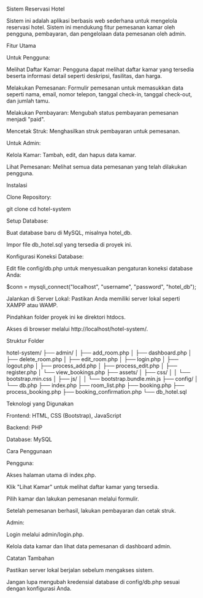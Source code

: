 Sistem Reservasi Hotel

Sistem ini adalah aplikasi berbasis web sederhana untuk mengelola reservasi hotel. Sistem ini mendukung fitur pemesanan kamar oleh pengguna, pembayaran, dan pengelolaan data pemesanan oleh admin.

Fitur Utama

Untuk Pengguna:

Melihat Daftar Kamar: Pengguna dapat melihat daftar kamar yang tersedia beserta informasi detail seperti deskripsi, fasilitas, dan harga.

Melakukan Pemesanan: Formulir pemesanan untuk memasukkan data seperti nama, email, nomor telepon, tanggal check-in, tanggal check-out, dan jumlah tamu.

Melakukan Pembayaran: Mengubah status pembayaran pemesanan menjadi "paid".

Mencetak Struk: Menghasilkan struk pembayaran untuk pemesanan.

Untuk Admin:

Kelola Kamar: Tambah, edit, dan hapus data kamar.

Lihat Pemesanan: Melihat semua data pemesanan yang telah dilakukan pengguna.

Instalasi

Clone Repository:

git clone <repository-url>
cd hotel-system

Setup Database:

Buat database baru di MySQL, misalnya hotel_db.

Impor file db_hotel.sql yang tersedia di proyek ini.

Konfigurasi Koneksi Database:

Edit file config/db.php untuk menyesuaikan pengaturan koneksi database Anda:

$conn = mysqli_connect("localhost", "username", "password", "hotel_db");

Jalankan di Server Lokal:
Pastikan Anda memiliki server lokal seperti XAMPP atau WAMP.

Pindahkan folder proyek ini ke direktori htdocs.

Akses di browser melalui http://localhost/hotel-system/.

Struktur Folder

hotel-system/
├── admin/
│   ├── add_room.php
│   ├── dashboard.php
│   ├── delete_room.php
│   ├── edit_room.php
│   ├── login.php
│   ├── logout.php
│   ├── process_add.php
│   ├── process_edit.php
│   ├── register.php
│   └── view_bookings.php
├── assets/
│   ├── css/
│   │   └── bootstrap.min.css
│   ├── js/
│   │   └── bootstrap.bundle.min.js
├── config/
│   └── db.php
├── index.php
├── room_list.php
├── booking.php
├── process_booking.php
├── booking_confirmation.php
└── db_hotel.sql

Teknologi yang Digunakan

Frontend: HTML, CSS (Bootstrap), JavaScript

Backend: PHP

Database: MySQL

Cara Penggunaan

Pengguna:

Akses halaman utama di index.php.

Klik "Lihat Kamar" untuk melihat daftar kamar yang tersedia.

Pilih kamar dan lakukan pemesanan melalui formulir.

Setelah pemesanan berhasil, lakukan pembayaran dan cetak struk.

Admin:

Login melalui admin/login.php.

Kelola data kamar dan lihat data pemesanan di dashboard admin.

Catatan Tambahan

Pastikan server lokal berjalan sebelum mengakses sistem.

Jangan lupa mengubah kredensial database di config/db.php sesuai dengan konfigurasi Anda.

